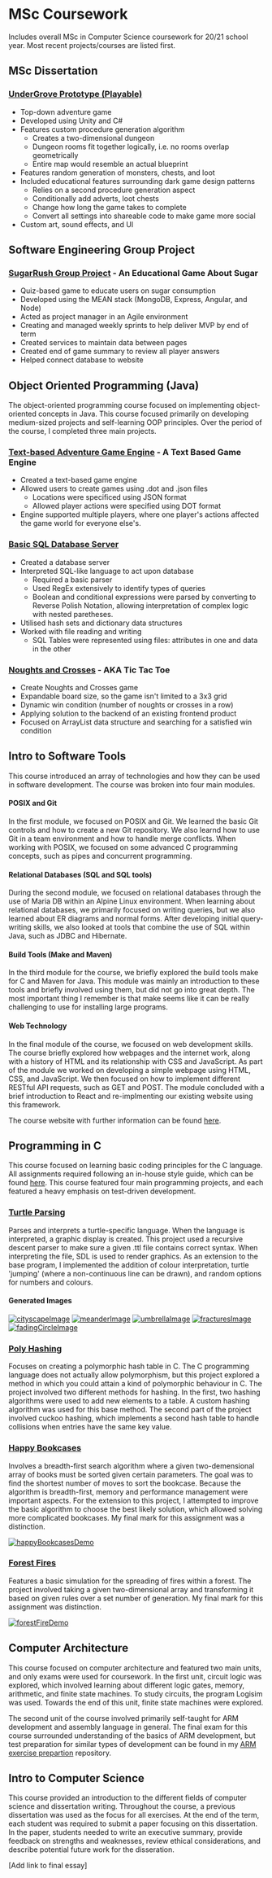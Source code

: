 # MSc Coursework
Includes overall MSc in Computer Science coursework for 20/21 school year. Most recent projects/courses are listed first.

## MSc Dissertation
### [UnderGrove Prototype (Playable)][dissertation undergrove]
  - Top-down adventure game
  - Developed using Unity and C#
  - Features custom procedure generation algorithm
    - Creates a two-dimensional dungeon
    - Dungeon rooms fit together logically, i.e. no rooms overlap geometrically
    - Entire map would resemble an actual blueprint
  - Features random generation of monsters, chests, and loot
  - Included educational features surrounding dark game design patterns
    - Relies on a second procedure generation aspect
    - Conditionally add adverts, loot chests
    - Change how long the game takes to complete
    - Convert all settings into shareable code to make game more social
  - Custom art, sound effects, and UI

## Software Engineering Group Project

### [SugarRush Group Project][segp sugarRush] - An Educational Game About Sugar
  - Quiz-based game to educate users on sugar consumption
  - Developed using the MEAN stack (MongoDB, Express, Angular, and Node)
  - Acted as project manager in an Agile environment
  - Creating and managed weekly sprints to help deliver MVP by end of term
  - Created services to maintain data between pages
  - Created end of game summary to review all player answers
  - Helped connect database to website

## Object Oriented Programming (Java)

The object-oriented programming course focused on implementing object-oriented concepts in Java. This course focused primarily on developing medium-sized projects and self-learning OOP principles. Over the period of the course, I completed three main projects.

### [Text-based Adventure Game Engine][java stag] - A Text Based Game Engine
  - Created a text-based game engine
  - Allowed users to create games using .dot and .json files
    - Locations were specificed using JSON format
    - Allowed player actions were specified using DOT format
  - Engine supported multiple players, where one player's actions affected the game world for everyone else's. 

### [Basic SQL Database Server][java db] 
  - Created a database server
  - Interpreted SQL-like language to act upon database
    - Required a basic parser
    - Used RegEx extensively to identify types of queries
    - Boolean and conditional expressions were parsed by converting to Reverse Polish Notation, allowing interpretation of complex logic with nested paretheses.
  - Utilised hash sets and dictionary data structures
  - Worked with file reading and writing
    - SQL Tables were represented using files: attributes in one and data in the other

### [Noughts and Crosses][java oxo] - AKA Tic Tac Toe
  - Create Noughts and Crosses game
  - Expandable board size, so the game isn't limited to a 3x3 grid
  - Dynamic win condition (number of noughts or crosses in a row) 
  - Applying solution to the backend of an existing frontend product
  - Focused on ArrayList data structure and searching for a satisfied win condition

## Intro to Software Tools

This course introduced an array of technologies and how they can be used in software development. The course was broken into four main modules. 

#### POSIX and Git
In the first module, we focused on POSIX and Git. We learned the basic Git controls and how to create a new Git repository. We also learnd how to use Git in a team environment and how to handle merge conflicts. When working with POSIX, we focused on some advanced C programming concepts, such as pipes and concurrent programming.

#### Relational Databases (SQL and SQL tools)
During the second module, we focused on relational databases through the use of Maria DB within an Alpine Linux environment. When learning about relational databases, we primarily focused on writing queries, but we also learned about ER diagrams and normal forms. After developing initial query-writing skills, we also looked at tools that combine the use of SQL within Java, such as JDBC and Hibernate.

#### Build Tools (Make and Maven)
In the third module for the course, we briefly explored the build tools make for C and Maven for Java. This module was mainly an introduction to these tools and briefly involved using them, but did not go into great depth. The most important thing I remember is that make seems like it can be really challenging to use for installing large programs.

#### Web Technology
In the final module of the course, we focused on web development skills. The course briefly explored how webpages and the internet work, along with a history of HTML and its relationship with CSS and JavaScript. As part of the module we worked on developing a simple webpage using HTML, CSS, and JavaScript. We then focused on how to implement different RESTful API requests, such as GET and POST. The module concluded with a brief introduction to React and re-implmenting our existing website using this framework.

The course website with further information can be found [here][softwareToolsSite].

## Programming in C
This course focused on learning basic coding principles for the C language. All assignments required following an in-house style guide, which can be found [here][progInC styleGuide]. This course featured four main programming projects, and each featured a heavy emphasis on test-driven development.

### [Turtle Parsing][progInC turtleParsing] 
Parses and interprets a turtle-specific language. When the language is interpreted, a graphic display is created. This project used a recursive descent parser to make sure a given .ttl file contains correct syntax. When interpreting the file, SDL is used to render graphics. As an extension to the base program, I implemented the addition of colour interpretation, turtle 'jumping' (where a non-continuous line can be drawn), and random options for numbers and colours.

#### Generated Images
[![cityscapeImage](https://github.com/zkturman/1201TurtleParsing/blob/main/GFX/cityscape.png)](https://github.com/zkturman/1201TurtleParsing/blob/main/GFX/cityscape.png)
[![meanderImage](https://github.com/zkturman/1201TurtleParsing/blob/main/GFX/meander.png)](https://github.com/zkturman/1201TurtleParsing/blob/main/GFX/meander.png)
[![umbrellaImage](https://github.com/zkturman/1201TurtleParsing/blob/main/GFX/umbrella.png)](https://github.com/zkturman/1201TurtleParsing/blob/main/GFX/umbrella.png)
[![fracturesImage](https://github.com/zkturman/1201TurtleParsing/blob/main/GFX/fractures.png)](https://github.com/zkturman/1201TurtleParsing/blob/main/GFX/fractures.png)
[![fadingCircleImage](https://github.com/zkturman/1201TurtleParsing/blob/main/GFX/fadecirc.png)](https://github.com/zkturman/1201TurtleParsing/blob/main/GFX/fadecirc.png)


### [Poly Hashing][progInC polyHashing] 
Focuses on creating a polymorphic hash table in C. The C programming language does not actually allow polymorphism, but this project explored a method in which you could attain a kind of polymorphic behaviour in C. The project involved two different methods for hashing. In the first, two hashing algorithms were used to add new elements to a table. A custom hashing algorithm was used for this base method. The second part of the project involved cuckoo hashing, which implements a second hash table to handle collisions when entries have the same key value.

### [Happy Bookcases][progInC happyBookcases] 
Involves a breadth-first search algorithm where a given two-demensional array of books must be sorted given certain parameters. The goal was to find the shortest number of moves to sort the bookcase. Because the algorithm is breadth-first, memory and performance management were important aspects. For the extension to this project, I attempted to improve the basic algorithm to choose the best likely solution, which allowed solving more complicated bookcases. My final mark for this assignment was a distinction.

[![happyBookcasesDemo](https://img.youtube.com/vi/Tnrxt35YTrw/0.jpg)](https://www.youtube.com/watch?v=Tnrxt35YTrw)

### [Forest Fires][progInC forestFires] 
Features a basic simulation for the spreading of fires within a forest. The project involved taking a given two-dimensional array and transforming it based on given rules over a set number of generation. My final mark for this assignment was distinction.

[![forestFireDemo](https://img.youtube.com/vi/wL8mZYYNrNg/0.jpg)](https://www.youtube.com/watch?v=wL8mZYYNrNg)

## Computer Architecture

This course focused on computer architecture and featured two main units, and only exams were used for coursework. In the first unit, circuit logic was explored, which involved learning about different logic gates, memory, arithmetic, and finite state machines. To study circuits, the program Logisim was used. Towards the end of this unit, finite state machines were explored.

The second unit of the course involved primarily self-taught for ARM development and assembly language in general. The final exam for this course surrounded understanding of the basics of ARM development, but test preparation for similar types of development can be found in my [ARM exercise prepartion][arm practice] repository.

## Intro to Computer Science

This course provided an introduction to the different fields of computer science and dissertation writing. Throughout the course, a previous dissertation was used as the focus for all exercises. At the end of the term, each student was required to submit a paper focusing on this dissertation. In the paper, students needed to write an executive summary, provide feedback on strengths and weaknesses, review ethical considerations, and describe potential future work for the disseration.

[Add link to final essay]

[progInC styleGuide]: https://github.com/csnwc/Exercises-In-C/blob/main/exercisesInC.pdf
[progInC forestFires]: https://github.com/zkturman/1201ForestFire
[progInC happyBookcases]: https://github.com/zkturman/1201HappyBookcases

[progInC polyHashing]: https://github.com/zkturman/1201PolyHashing
[progInC turtleParsing]: https://github.com/zkturman/1201TurtleParsing
[arm practice]: https://github.com/zkturman/ARM-Playground
[softwareToolsSite]: https://cs-uob.github.io/COMSM0085/
[java oxo]: https://github.com/zkturman/COMSM0086-OXO
[java db]: https://github.com/zkturman/COMSM0086-DB
[java stag]: https://github.com/zkturman/COMSM0086-STAG 
[segp sugarRush]: https://github.com/zkturman/SugarRush
[dissertation undergrove]: https://github.com/zkturman/UnderGrove

